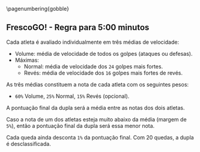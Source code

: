 <!--
pandoc simples-300.md -H deeplists.tex -o /tmp/x.pdf
pdftoppm /tmp/x.pdf /tmp/x -png
convert /tmp/x-1.png -trim /tmp/x.png
convert /tmp/x.png -bordercolor White -border 8 simples-300.png
eog simples-300.png
-->

\pagenumbering{gobble}

## FrescoGO! - Regra para 5:00 minutos

Cada atleta é avaliado individualmente em três médias de velocidade:

- Volume:
    média de velocidade de todos os golpes (ataques ou defesas).
- Máximas:
    - Normal:
        média de velocidade dos `24` golpes mais fortes.
    - Revés:
        média de velocidade dos `16` golpes mais fortes de revés.

As três médias constituem a nota de cada atleta com os seguintes pesos:

- `60%` Volume, `25%` Normal, `15%` Revés (opcional).

A pontuação final da dupla será a média entre as notas dos dois atletas.

Caso a nota de um dos atletas esteja muito abaixo da média (margem de `5%`),
então a pontuação final da dupla será essa menor nota.

Cada queda ainda desconta `1%` da pontuação final.
Com 20 quedas, a dupla é desclassificada.
